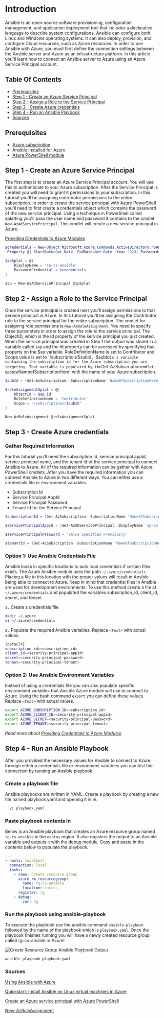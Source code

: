 # Introduction

Ansible is an open-source software provisioning, configuration management, and application deployment tool that includes a declarative language to describe system configurations. Ansible can configure both Linux and Windows operating systems. It can also deploy, provision, and configure Cloud resources, such as Azure resources. In order to use Ansible with Azure, you must first define the connection settings between the Ansible server and Azure as an infrastructure platform. In this article you'll learn how to connect an Ansible server to Azure using an Azure Service Principal account.

## Table Of Contents

* [Prerequisites](#prerequisites)
* [Step 1 - Create an Azure Service Principal](#step-1-create-an-azure-service-principal)
* [Step 2 - Assign a Role to the Service Principal](#step-2-assign-a-role-to-the-service-principal)
* [Step 3 - Create Azure credentials](#step-3-create-azure-credentials)
* [Step 4 - Run an Ansible Playbook](#step-4-run-an-ansible-playbook)
* [Sources](#sources)

## Prerequisites <a name="prerequisites"></a>

* [Azure subscription](https://azure.microsoft.com/free/?ref=microsoft.com&utm_source=microsoft.com&utm_medium=docs&utm_campaign=visualstudio)
* [Ansible installed for Azure](https://docs.microsoft.com/en-us/azure/virtual-machines/linux/ansible-install-configure?toc=%2Fazure%2Fansible%2Ftoc.json&bc=%2Fazure%2Fbread%2Ftoc.json#install-ansible-on-an-azure-linux-virtual-machine)
* [Azure PowerShell module](https://docs.microsoft.com/en-us/powershell/azure/install-az-ps?view=azps-3.1.0)

## Step 1 - Create an Azure Service Principal <a name="step-1-create-an-azure-service-principal"></a>

The first step is to create an Azure Service Principal account. You will use this to authenticate to your Azure subscription. After the Service Principal is created you will need to grant it permissions to your subscription. In this tutorial you'll be assigning contributor permissions to the entire subscription. In order to create the service principal with Azure PowerShell you'll need to first create a credentials object which contains the password of the new service principal. Using a technique in PowerShell called splatting you'll pass the user name and password it contains to the cmdlet `New-AzAdServicePrincipal`. This cmdlet will create a new service principal in Azure.

[Providing Credentials to Azure Modules](https://docs.ansible.com/ansible/latest/scenario_guides/guide_azure.html#providing-credentials-to-azure-modules)

```powershell
$credentials = New-Object Microsoft.Azure.Commands.ActiveDirectory.PSADPasswordCredential `
-Property @{ StartDate=Get-Date; EndDate=Get-Date -Year 2024; Password='<PASSWORD>'};

$spSplat = @{
    DisplayName = 'sp-cs-ansible'
    PasswordCredential = $credentials
}

$sp = New-AzAdServicePrincipal @spSplat
```

## Step 2 - Assign a Role to the Service Principal <a name="step-2-assign-a-role-to-the-service-principal"></a>

Once the service principal is created next you'll assign permissions to that service principal in Azure. In this tutorial you'll be assigning the Contributor role to the service principal for the entire subscription. The cmdlet for assigning role permissions is `New-AzRoleAssignment`. You need to specify three parameters in order to assign the role to the service principal. The ObjectID, which is the Id property of the service principal you just created. When the service principal was created in Step 1 the output was stored in a variable called `$sp` and the Id property can be accessed by specifying that property on the $sp variable. RoleDefinitionName is set to Contributor and Scope value is set to `/subscription/$subId`. `$subId` is a variable containing the subscription id for the Azure subscription you are targeting. That variable is populated by the `Get-AzSubscription` cmdlet. Update `NameofSubscriptionHere` with the name of your Azure subscription.

```powershell
$subId = (Get-AzSubscription -SubscriptionName 'NameOfSubscriptionHere').id

$roleAssignmentSplat = @{
    ObjectId = $sp.id
    RoleDefinitionName = 'Contributor'
    Scope = "/subscriptions/$subId"
}

New-AzRoleAssignment @roleAssignmentSplat

```

## Step 3 - Create Azure credentials <a name="step-3-create-azure-credentials"></a>

### Gather Required Information

For this tutorial you'll need the subscription Id, service principal appId, service principal name, and the tenant Id of the service principal to connect Ansible to Azure. All of the required information can be gather with Azure PowerShell cmdlets. After you have the required information you can connect Ansible to Azure in two different ways. You can either use a credentials file or environment variables.

* Subscription Id
* Service Principal AppId
* Service Principal Password
* Tenant Id for the Service Principal

```powershell
$subscriptionId = (Get-AzSubscription -SubscriptionName 'NameOfSubscriptionHere').id

$servicePrincipalAppId = (Get-AzADServicePrincipal -DisplayName 'sp-cs-ansible').ApplicationId

$servicePrincipalPassword = 'Value Specified Previously'

$tenantId = (Get-AzSubscription -SubscriptionName 'NameOfSubscriptionHere').TenantId
```

### Option 1: Use Ansible Credentials File

Ansible looks in specific locations to auto load credentials if certain files exists. The Azure Ansible module uses the path `~/.azure/credentials`. Placing a file in this location with the proper values will result in Ansible being able to connect to Azure. Keep in mind that credential files in Ansible are used for development environments. To use this method create a file at `~/.azure/credentials` and populated the variables subscription_id, client_id, secret, and tenant.

`1.` Create a credentials file

```bash
mkdir ~/.azure
vi ~/.azure/credentials
```

`2.` Populate the required Ansible variables. Replace `<Text>` with actual values.

```bash
[default]
subscription_id=<subscription_id>
client_id=<security-principal-appid>
secret=<security-principal-password>
tenant=<security-principal-tenant>
```

### Option 2: Use Ansible Environment Variables

Instead of using a credentials file you can also populate specific environment variables that Ansible Azure module will use to connect to Azure. Using the bash command `export` you can define these values. Replace `<Text>` with actual values.

```bash
export AZURE_SUBSCRIPTION_ID=<subscription_id>
export AZURE_CLIENT_ID=<security-principal-appid>
export AZURE_SECRET=<security-principal-password>
export AZURE_TENANT=<security-principal-tenant>
```

_Read more about [Providing Credentials to Azure Modules](https://docs.ansible.com/ansible/latest/scenario_guides/guide_azure.html#providing-credentials-to-azure-modules)._

## Step 4 - Run an Ansible Playbook <a name="step-4-run-an-ansible-playbook"></a>

After you provided the necessary values for Ansible to connect to Azure through either a credentials file or environment variables you can test the connection by running an Ansible playbook.

### Create a playbook file

Ansible playbooks are written in YAML. Create a playbook by creating a new file named playbook.yaml and opening it in vi.

```bash
  vi playbook.yaml
```

### Paste playbook contents in

Below is an Ansible playbook that creates an Azure resource group named `rg-cs-ansible` in the `eastus` region. It also registers the output to an Ansible variable and outputs it with the debug module. Copy and paste in the contents below to populate the playbook.

```yaml
---
- hosts: localhost
  connection: local
  tasks:
    - name: Create resource group
      azure_rm_resourcegroup:
        name: rg-cs-ansible
        location: eastus
      register: rg
    - debug:
        var: rg
```

### Run the playbook using ansible-playbook

To execute the playbook use the ansible command `ansible-playbook` followed by the name of the playbook which is `playbook.yaml`. Once the playbook finishes running you will have a newly created resource group called rg-cs-ansible in Azure!

![Create Resource Group Ansible Playbook Output](https://thepracticaldev.s3.amazonaws.com/i/ug3q82y4ori976h29lcp.png)

```bash
ansible-playbook playbook.yaml
```

### Sources <a name="Sources"></a>

[Using Ansible with Azure](https://docs.microsoft.com/en-us/azure/ansible/ansible-overview)

[Quickstart: Install Ansible on Linux virtual machines in Azure](https://docs.microsoft.com/en-us/azure/virtual-machines/linux/ansible-install-configure?toc=%2Fazure%2Fansible%2Ftoc.json&bc=%2Fazure%2Fbread%2Ftoc.json#install-ansible-on-an-azure-linux-virtual-machine)

[Create an Azure service principal with Azure PowerShell](https://docs.microsoft.com/en-us/powershell/azure/create-azure-service-principal-azureps?view=azps-3.1.0)

[New-AzRoleAssignment](https://docs.microsoft.com/en-us/powershell/module/az.resources/new-azroleassignment?view=azps-3.1.0)

